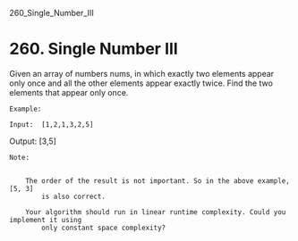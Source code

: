 260_Single_Number_III
# 260. Single Number III

Given an array of numbers nums, in which exactly two elements appear only once
        and all the other elements appear exactly twice. Find the two elements that appear only
        once.

    Example:

    Input:  [1,2,1,3,2,5]
Output: [3,5]

    Note:

    
        The order of the result is not important. So in the above example, [5, 3]
            is also correct.
        
        Your algorithm should run in linear runtime complexity. Could you implement it using
            only constant space complexity?